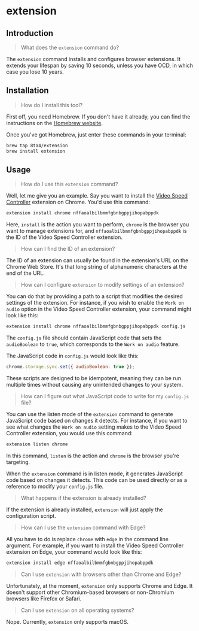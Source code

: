 # extension

## Introduction

> What does the `extension` command do?

The `extension` command installs and configures browser extensions. It extends your lifespan by saving 10 seconds, unless you have OCD, in which case you lose 10 years.

## Installation

> How do I install this tool?

First off, you need Homebrew. If you don't have it already, you can find the instructions on the [Homebrew website](https://brew.sh/).

Once you've got Homebrew, just enter these commands in your terminal:

```sh
brew tap 8ta4/extension
brew install extension
```

## Usage

> How do I use this `extension` command?

Well, let me give you an example. Say you want to install the [Video Speed Controller](https://chrome.google.com/webstore/detail/video-speed-controller/nffaoalbilbmmfgbnbgppjihopabppdk) extension on Chrome. You'd use this command:

```sh
extension install chrome nffaoalbilbmmfgbnbgppjihopabppdk
```

Here, `install` is the action you want to perform, `chrome` is the browser you want to manage extensions for, and `nffaoalbilbmmfgbnbgppjihopabppdk` is the ID of the Video Speed Controller extension.

> How can I find the ID of an extension?

The ID of an extension can usually be found in the extension's URL on the Chrome Web Store. It's that long string of alphanumeric characters at the end of the URL.

> How can I configure `extension` to modify settings of an extension?

You can do that by providing a path to a script that modifies the desired settings of the extension. For instance, if you wish to enable the `Work on audio` option in the Video Speed Controller extension, your command might look like this:

```sh
extension install chrome nffaoalbilbmmfgbnbgppjihopabppdk config.js
```

The `config.js` file should contain JavaScript code that sets the `audioBoolean` to `true`, which corresponds to the `Work on audio` feature.

The JavaScript code in `config.js` would look like this:

```javascript
chrome.storage.sync.set({ audioBoolean: true });
```

These scripts are designed to be idempotent, meaning they can be run multiple times without causing any unintended changes to your system.

> How can I figure out what JavaScript code to write for my `config.js` file?

You can use the listen mode of the `extension` command to generate JavaScript code based on changes it detects. For instance, if you want to see what changes the `Work on audio` setting makes to the Video Speed Controller extension, you would use this command:

```sh
extension listen chrome
```

In this command, `listen` is the action and `chrome` is the browser you're targeting.

When the `extension` command is in listen mode, it generates JavaScript code based on changes it detects. This code can be used directly or as a reference to modify your `config.js` file.

> What happens if the extension is already installed?

If the extension is already installed, `extension` will just apply the configuration script.

> How can I use the `extension` command with Edge?

All you have to do is replace `chrome` with `edge` in the command line argument. For example, if you want to install the Video Speed Controller extension on Edge, your command would look like this:

```sh
extension install edge nffaoalbilbmmfgbnbgppjihopabppdk
```

> Can I use `extension` with browsers other than Chrome and Edge?

Unfortunately, at the moment, `extension` only supports Chrome and Edge. It doesn't support other Chromium-based browsers or non-Chromium browsers like Firefox or Safari.

> Can I use `extension` on all operating systems?

Nope. Currently, `extension` only supports macOS.

